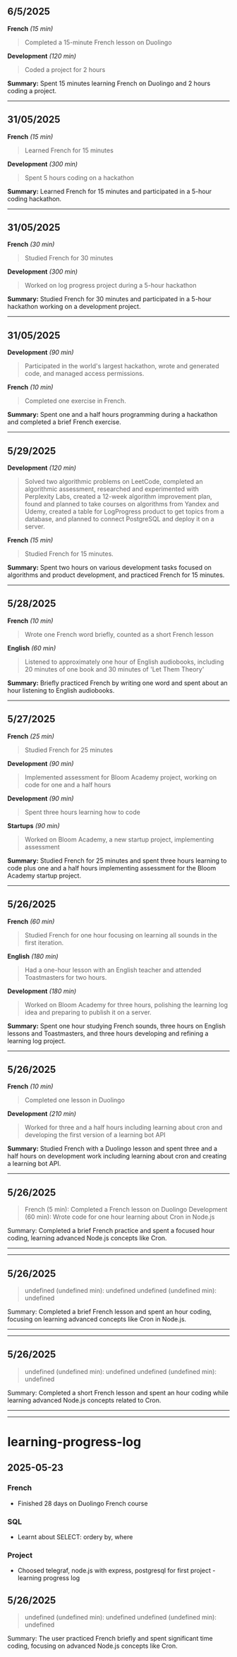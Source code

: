 
## 6/5/2025

**French** _(15 min)_
> Completed a 15-minute French lesson on Duolingo

**Development** _(120 min)_
> Coded a project for 2 hours

**Summary:** Spent 15 minutes learning French on Duolingo and 2 hours coding a project.

---

## 31/05/2025

**French** _(15 min)_
> Learned French for 15 minutes

**Development** _(300 min)_
> Spent 5 hours coding on a hackathon

**Summary:** Learned French for 15 minutes and participated in a 5-hour coding hackathon.

---

## 31/05/2025

**French** _(30 min)_
> Studied French for 30 minutes

**Development** _(300 min)_
> Worked on log progress project during a 5-hour hackathon

**Summary:** Studied French for 30 minutes and participated in a 5-hour hackathon working on a development project.

---

## 31/05/2025

**Development** _(90 min)_
> Participated in the world's largest hackathon, wrote and generated code, and managed access permissions.

**French** _(10 min)_
> Completed one exercise in French.

**Summary:** Spent one and a half hours programming during a hackathon and completed a brief French exercise.

---

## 5/29/2025

**Development** _(120 min)_
> Solved two algorithmic problems on LeetCode, completed an algorithmic assessment, researched and experimented with Perplexity Labs, created a 12-week algorithm improvement plan, found and planned to take courses on algorithms from Yandex and Udemy, created a table for LogProgress product to get topics from a database, and planned to connect PostgreSQL and deploy it on a server.

**French** _(15 min)_
> Studied French for 15 minutes.

**Summary:** Spent two hours on various development tasks focused on algorithms and product development, and practiced French for 15 minutes.

---

## 5/28/2025

**French** _(10 min)_
> Wrote one French word briefly, counted as a short French lesson

**English** _(60 min)_
> Listened to approximately one hour of English audiobooks, including 20 minutes of one book and 30 minutes of 'Let Them Theory'

**Summary:** Briefly practiced French by writing one word and spent about an hour listening to English audiobooks.

---

## 5/27/2025

**French** _(25 min)_
> Studied French for 25 minutes

**Development** _(90 min)_
> Implemented assessment for Bloom Academy project, working on code for one and a half hours

**Development** _(90 min)_
> Spent three hours learning how to code

**Startups** _(90 min)_
> Worked on Bloom Academy, a new startup project, implementing assessment

**Summary:** Studied French for 25 minutes and spent three hours learning to code plus one and a half hours implementing assessment for the Bloom Academy startup project.

---

## 5/26/2025

**French** _(60 min)_
> Studied French for one hour focusing on learning all sounds in the first iteration.

**English** _(180 min)_
> Had a one-hour lesson with an English teacher and attended Toastmasters for two hours.

**Development** _(180 min)_
> Worked on Bloom Academy for three hours, polishing the learning log idea and preparing to publish it on a server.

**Summary:** Spent one hour studying French sounds, three hours on English lessons and Toastmasters, and three hours developing and refining a learning log project.

---

## 5/26/2025

**French** _(10 min)_
> Completed one lesson in Duolingo

**Development** _(210 min)_
> Worked for three and a half hours including learning about cron and developing the first version of a learning bot API

**Summary:** Studied French with a Duolingo lesson and spent three and a half hours on development work including learning about cron and creating a learning bot API.

---

## 5/26/2025
> French (5 min): Completed a French lesson on Duolingo
> Development (60 min): Wrote code for one hour learning about Cron in Node.js

Summary: Completed a brief French practice and spent a focused hour coding, learning advanced Node.js concepts like Cron.

---
---

## 5/26/2025
> undefined (undefined min): undefined
> undefined (undefined min): undefined

Summary: Completed a brief French lesson and spent an hour coding, focusing on learning advanced concepts like Cron in Node.js.

---
---

## 5/26/2025
> undefined (undefined min): undefined
> undefined (undefined min): undefined

Summary: Completed a short French lesson and spent an hour coding while learning advanced Node.js concepts related to Cron.

---
---
# learning-progress-log

## 2025-05-23

### French

- Finished 28 days on Duolingo French course

### SQL

- Learnt about SELECT: ordery by, where

### Project

- Choosed telegraf, node.js with express, postgresql for first project - learning progress log

## 5/26/2025
> undefined (undefined min): undefined
> undefined (undefined min): undefined

Summary: The user practiced French briefly and spent significant time coding, focusing on advanced Node.js concepts like Cron.
